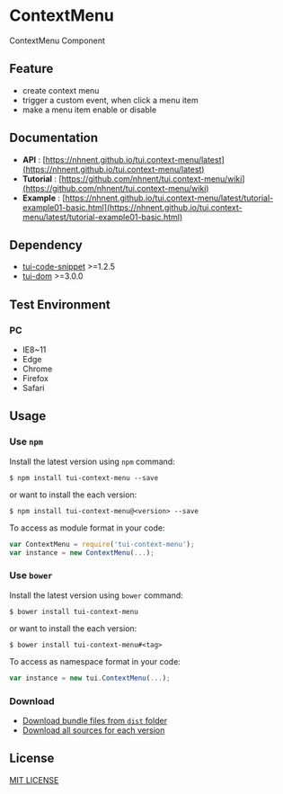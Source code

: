 # ContextMenu
ContextMenu Component

## Feature
* create context menu
* trigger a custom event, when click a menu item
* make a menu item enable or disable

## Documentation
* **API** : [https://nhnent.github.io/tui.context-menu/latest](https://nhnent.github.io/tui.context-menu/latest)
* **Tutorial** : [https://github.com/nhnent/tui.context-menu/wiki](https://github.com/nhnent/tui.context-menu/wiki)
* **Example** : [https://nhnent.github.io/tui.context-menu/latest/tutorial-example01-basic.html](https://nhnent.github.io/tui.context-menu/latest/tutorial-example01-basic.html)

## Dependency
* [tui-code-snippet](https://github.com/nhnent/tui.code-snippet) >=1.2.5
* [tui-dom](https://github.com/nhnent/tui.dom) >=3.0.0

## Test Environment
### PC
* IE8~11
* Edge
* Chrome
* Firefox
* Safari

## Usage
### Use `npm`

Install the latest version using `npm` command:

```
$ npm install tui-context-menu --save
```

or want to install the each version:

```
$ npm install tui-context-menu@<version> --save
```

To access as module format in your code:

```javascript
var ContextMenu = require('tui-context-menu');
var instance = new ContextMenu(...);
```

### Use `bower`
Install the latest version using `bower` command:

```
$ bower install tui-context-menu
```

or want to install the each version:

```
$ bower install tui-context-menu#<tag>
```

To access as namespace format in your code:

```javascript
var instance = new tui.ContextMenu(...);
```

### Download
* [Download bundle files from `dist` folder](https://github.com/nhnent/tui.context-menu/tree/production/dist)
* [Download all sources for each version](https://github.com/nhnent/tui.context-menu/releases)

## License
[MIT LICENSE](https://github.com/nhnent/tui.context-menu/blob/master/LICENSE)

